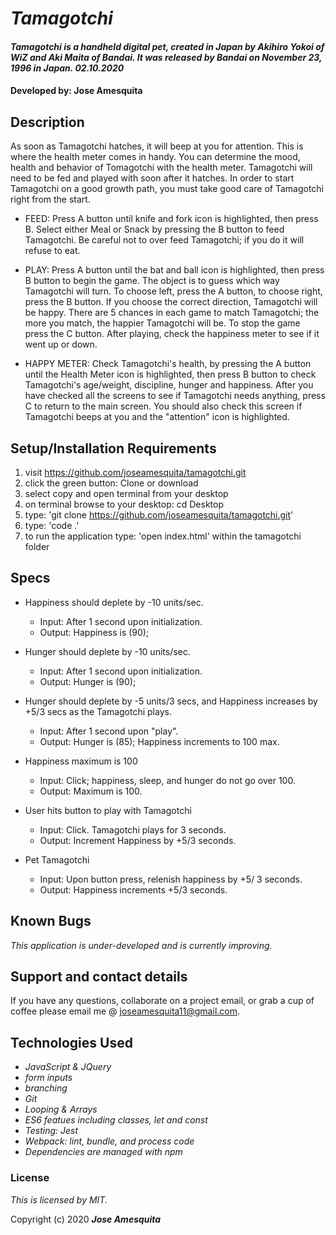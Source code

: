 # _Tamagotchi_

#### _Tamagotchi is a handheld digital pet, created in Japan by Akihiro Yokoi of WiZ and Aki Maita of Bandai. It was released by Bandai on November 23, 1996 in Japan. 02.10.2020_

#### Developed by: Jose Amesquita

## Description

As soon as Tamagotchi hatches, it will beep at you for attention. This is where the health meter comes in handy. You can determine the mood, health and behavior of Tomagotchi with the health meter. Tamagotchi will need to be fed and played with soon after it hatches. In order to start Tamagotchi on a good growth path, you must take good care of Tamagotchi right from the start.

* FEED: Press A button until knife and fork icon is highlighted, then press B. Select either Meal or Snack by pressing the B button to feed Tamagotchi. Be careful not to over feed Tamagotchi; if you do it will refuse to eat.

* PLAY: Press A button until the bat and ball icon is highlighted, then press B button to begin the game. The object is to guess which way Tamagotchi will turn. To choose left, press the A button, to choose right, press the B button. If you choose the correct direction, Tamagotchi will be happy. There are 5 chances in each game to match Tamagotchi; the more you match, the happier Tamagotchi will be. To stop the game press the C button. After playing, check the happiness meter to see if it went up or down.

* HAPPY METER: Check Tamagotchi's health, by pressing the A button until the Health Meter icon is highlighted, then press B button to check Tamagotchi's age/weight, discipline, hunger and happiness. After you have checked all the screens to see if Tamagotchi needs anything, press C to return to the main screen. You should also check this screen if Tamagotchi beeps at you and the "attention" icon is highlighted.


## Setup/Installation Requirements

1. visit https://github.com/joseamesquita/tamagotchi.git
2. click the green button: Clone or download 
3. select copy and open terminal from your desktop
4. on terminal browse to your desktop: cd Desktop
5. type: 'git clone https://github.com/joseamesquita/tamagotchi.git'
6. type: 'code .' 
7. to run the application type: 'open index.html' within the tamagotchi folder

## Specs

* Happiness should deplete by -10 units/sec.
    * Input: After 1 second upon initialization.
    * Output: Happiness is (90);

* Hunger should deplete by -10 units/sec.
    * Input: After 1 second upon initialization.
    * Output: Hunger is (90);

* Hunger should deplete by -5 units/3 secs, and Happiness increases by +5/3 secs as the Tamagotchi plays.
    * Input: After 1 second upon "play".
    * Output: Hunger is (85); Happiness increments to 100 max.

* Happiness maximum is 100
    * Input: Click; happiness, sleep, and hunger do not go over 100.
    * Output: Maximum is 100.

* User hits button to play with Tamagotchi
    * Input: Click. Tamagotchi plays for 3 seconds.
    * Output: Increment Happiness by +5/3 seconds.

* Pet Tamagotchi 
    * Input: Upon button press, relenish happiness by +5/ 3 seconds.
    * Output: Happiness increments +5/3 seconds.

## Known Bugs

_This application is under-developed and is currently improving._

## Support and contact details

If you have any questions, collaborate on a project email, or grab a cup of coffee please email me @ joseamesquita11@gmail.com. 

## Technologies Used

* _JavaScript & JQuery_
* _form inputs_
* _branching_
* _Git_
* _Looping & Arrays_
* _ES6 featues including classes, let and const_
* _Testing: Jest_
* _Webpack: lint, bundle, and process code_
* _Dependencies are managed with npm_

### License

*This is licensed by MIT.*

Copyright (c) 2020 **_Jose Amesquita_**